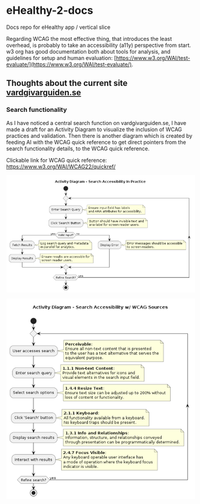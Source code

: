 # eHealthy-2-docs
Docs repo for eHealthy app / vertical slice

Regarding WCAG the most effective thing, that introduces the least overhead, is probably to take an accessibility (a11y) perspective from start. w3 org has good documentation both about tools for analysis, and guidelines for setup and human evaluation: [https://www.w3.org/WAI/test-evaluate/](https://www.w3.org/WAI/test-evaluate/).

## Thoughts about the current site [vardgivarguiden.se](https://vardgivarguiden.se/)
### Search functionality
As I have noticed a central search function on vardgivarguiden.se, I have made a draft for an Activity Diagram to visualize the inclusion of WCAG practices and validation. Then there is another diagram which is created by feeding AI with the WCAG quick reference to get direct pointers from the search functionality details, to the WCAG quick reference.

Clickable link for WCAG quick reference:\
<a href="https://www.w3.org/WAI/WCAG22/quickref/" target="_blank">https://www.w3.org/WAI/WCAG22/quickref/</a>

![alt text](image-1.png)

![alt text="activity diagram with wcag pointers"](image.png)
